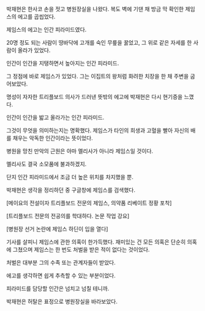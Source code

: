 박재현은 한사코 손을 젓고 병원장실을 나왔다. 복도 벽에 기댄 채 방금 막 확인한 제임스의 에고를 곱씹었다.

제임스의 에고는 인간 피라미드였다.

20명 정도 되는 사람이 땅바닥에 고개를 숙인 무릎을 꿇었고, 그 위로 같은 자세를 한 사람이 올라가 있었다.

인간이 인간을 지탱하면서 높아지는 인간 피라미드.

그 정점에 바로 제임스가 있었다. 그는 이집트의 왕처럼 화려한 치장을 한 채 주변을 굽어보았다.

명성이 자자한 트리플보드 의사가 드러낸 뜻밖의 에고에 박재현은 다시 현기증을 느꼈다.

인간이 인간을 밟고 올라가는 인간 피라미드.

그것이 무엇을 의미하는지는 명확했다. 제임스가 타인의 희생과 고혈을 빨아 자신의 배를 채우는 악독한 인간이라는 뜻이었다.

병원을 망친 만악의 근원은 아마 멜리사가 아니라 제임스일 것이다.

멜리사도 결국 소모품에 불과하겠지.

단지 인간 피라미드에서 조금 더 높은 위치를 차지했을 뿐.

박재현은 생각을 정리하던 중 구글창에 제임스를 검색했다.

[메이요의 전설이자 트리플보드 전문의 제임스, 의약품 리베이트 정황 포착]

[트리플보드 전문의 전공의를 학대하다. 논문 작업 강요]

[병원장 선거 논란에 제임스 하딘이 입을 열다]

기사를 살피니 제임스에 관한 의혹이 한가득했다. 재미있는 건 모든 의혹은 단순히 의혹에 그쳤으며 제임스는 한 번도 처벌을 받은 적이 없다는 것이었다.

처벌은 대부분 그의 수족 또는 관계자들이 받았다.

에고를 생각하면 쉽게 추측할 수 있는 부분이었다.

피라미드를 담당할 인간은 넘치고 넘칠 테니까.

박재현은 허탈은 표정으로 병원장실을 바라보았다.